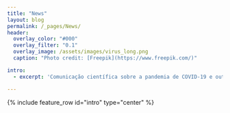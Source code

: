 ```yaml
---
title: "News"
layout: blog
permalink: /_pages/News/
header:
  overlay_color: "#000"
  overlay_filter: "0.1"
  overlay_image: /assets/images/virus_long.png
  caption: "Photo credit: [Freepik](https://www.freepik.com/)"

intro: 
  - excerpt: 'Comunicação científica sobre a pandemia de COVID-19 e outras emergências em saúde.'

---
```


{% include feature_row id="intro" type="center" %}
